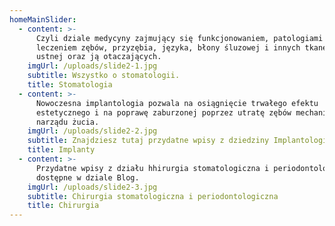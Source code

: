 ```yaml
---
homeMainSlider:
  - content: >-
      Czyli dziale medycyny zajmujący się funkcjonowaniem, patologiami i
      leczeniem zębów, przyzębia, języka, błony śluzowej i innych tkanek jamy
      ustnej oraz ją otaczających.
    imgUrl: /uploads/slide2-1.jpg
    subtitle: Wszystko o stomatologii.
    title: Stomatologia
  - content: >-
      Nowoczesna implantologia pozwala na osiągnięcie trwałego efektu
      estetycznego i na poprawę zaburzonej poprzez utratę zębów mechaniki
      narządu żucia.
    imgUrl: /uploads/slide2-2.jpg
    subtitle: Znajdziesz tutaj przydatne wpisy z dziedziny Implantologii.
    title: Implanty
  - content: >-
      Przydatne wpisy z działu hhirurgia stomatologiczna i periodontologiczna
      dostępne w dziale Blog.
    imgUrl: /uploads/slide2-3.jpg
    subtitle: Chirurgia stomatologiczna i periodontologiczna
    title: Chirurgia
---
```


